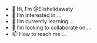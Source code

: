 - 👋 Hi, I’m @Elishelidawaty
- 👀 I’m interested in ...
- 🌱 I’m currently learning ...
- 💞️ I’m looking to collaborate on ...
- 📫 How to reach me ...

<!---
Elishelidawaty/Elishelidawaty is a ✨ special ✨ repository because its `README.md` (this file) appears on your GitHub profile.
You can click the Preview link to take a look at your changes.
--->
